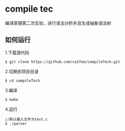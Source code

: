 # compile tec
编译原理第二次实验，进行语法分析并且生成抽象语法树
## 如何运行
1.下载源代码
```
$ git clone https://github.com/ca1fee/compileTech.git
```
2.切换到项目目录
```
$ cd compileTech
```
3.编译
```
$ make
```
4.运行
```
//默认输入文件为test.c
$ ./parser
```
